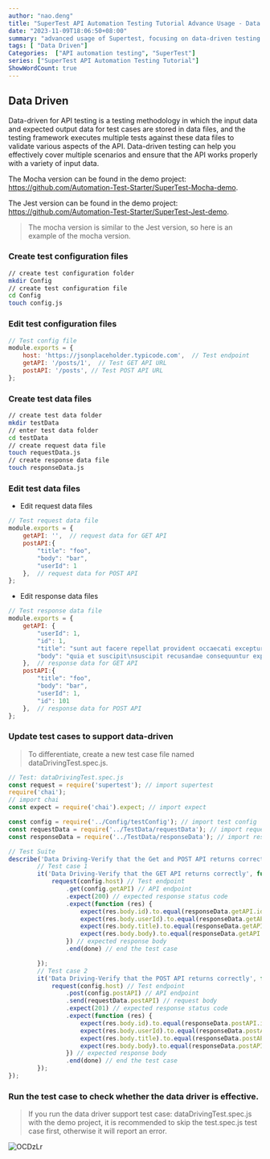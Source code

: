 ```yaml
---
author: "nao.deng"
title: "SuperTest API Automation Testing Tutorial Advance Usage - Data Driven"
date: "2023-11-09T18:06:50+08:00"
summary: "advanced usage of Supertest, focusing on data-driven testing. You will learn how to extend and optimize your Supertest test suite with data parameterization to improve test coverage. "
tags: [ "Data Driven"]
Categories:  ["API automation testing", "SuperTest"]
series: ["SuperTest API Automation Testing Tutorial"]
ShowWordCount: true
---
```


## Data Driven

Data-driven for API testing is a testing methodology in which the input data and expected output data for test cases are stored in data files, and the testing framework executes multiple tests against these data files to validate various aspects of the API. Data-driven testing can help you effectively cover multiple scenarios and ensure that the API works properly with a variety of input data.

The Mocha version can be found in the demo project: <https://github.com/Automation-Test-Starter/SuperTest-Mocha-demo>.

The Jest version can be found in the demo project: <https://github.com/Automation-Test-Starter/SuperTest-Jest-demo>.

> The mocha version is similar to the Jest version, so here is an example of the mocha version.

### Create test configuration files

```bash
// create test configuration folder
mkdir Config
// create test configuration file
cd Config
touch config.js
```

### Edit test configuration files

```javascript
// Test config file
module.exports = {
    host: 'https://jsonplaceholder.typicode.com',  // Test endpoint
    getAPI: '/posts/1',  // Test GET API URL
    postAPI: '/posts', // Test POST API URL
};
```

### Create test data files

```bash
// create test data folder
mkdir testData
// enter test data folder
cd testData
// create request data file
touch requestData.js
// create response data file
touch responseData.js
```

### Edit test data files

- Edit request data files

```javascript
// Test request data file
module.exports = {
    getAPI: '',  // request data for GET API
    postAPI:{
        "title": "foo",
        "body": "bar",
        "userId": 1
    },  // request data for POST API
};
```

- Edit response data files

```javascript
// Test response data file
module.exports = {
    getAPI: {
        "userId": 1,
        "id": 1,
        "title": "sunt aut facere repellat provident occaecati excepturi optio reprehenderit",
        "body": "quia et suscipit\nsuscipit recusandae consequuntur expedita et cum\nreprehenderit molestiae ut ut quas totam\nnostrum rerum est autem sunt rem eveniet architecto"
    },  // response data for GET API
    postAPI:{
        "title": "foo",
        "body": "bar",
        "userId": 1,
        "id": 101
    },  // response data for POST API
};
```

### Update test cases to support data-driven

> To differentiate, create a new test case file named dataDrivingTest.spec.js.

```javascript
// Test: dataDrivingTest.spec.js
const request = require('supertest'); // import supertest
require('chai');
// import chai
const expect = require('chai').expect; // import expect

const config = require('../Config/testConfig'); // import test config
const requestData = require('../TestData/requestData'); // import request data
const responseData = require('../TestData/responseData'); // import response data

// Test Suite
describe('Data Driving-Verify that the Get and POST API returns correctly', function(){
        // Test case 1
        it('Data Driving-Verify that the GET API returns correctly', function(done){
            request(config.host) // Test endpoint
                .get(config.getAPI) // API endpoint
                .expect(200) // expected response status code
                .expect(function (res) {
                    expect(res.body.id).to.equal(responseData.getAPI.id)
                    expect(res.body.userId).to.equal(responseData.getAPI.userId)
                    expect(res.body.title).to.equal(responseData.getAPI.title)
                    expect(res.body.body).to.equal(responseData.getAPI.body)
                }) // expected response body
                .end(done) // end the test case

        });
        // Test case 2
        it('Data Driving-Verify that the POST API returns correctly', function(done){
            request(config.host) // Test endpoint
                .post(config.postAPI) // API endpoint
                .send(requestData.postAPI) // request body
                .expect(201) // expected response status code
                .expect(function (res) {
                    expect(res.body.id).to.equal(responseData.postAPI.id )
                    expect(res.body.userId).to.equal(responseData.postAPI.userId )
                    expect(res.body.title).to.equal(responseData.postAPI.title )
                    expect(res.body.body).to.equal(responseData.postAPI.body )
                }) // expected response body
                .end(done) // end the test case
        });
});
```

### Run the test case to check whether the data driver is effective.

> If you run the data driver support test case: dataDrivingTest.spec.js with the demo project, it is recommended to skip the test.spec.js test case first, otherwise it will report an error.

![OCDzLr](https://cdn.jsdelivr.net/gh/naodeng/blogimg@master/uPic/OCDzLr.png)
